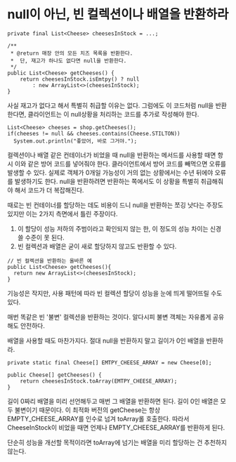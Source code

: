 <h1>null이 아닌, 빈 컬렉션이나 배열을 반환하라</h1>

```
private final List<Cheese> cheesesInStock = ...;

/**
 * @return 매장 안의 모든 치즈 목록을 반환한다.
 * 	단, 재고가 하나도 없다면 null을 반환한다.
 */
public List<Cheese> getCheeses() {
	return cheesesInStock.isEmtpy() ? null
		: new ArrayList<>(cheesesInStock);
}
```

사실 재고가 없다고 해서 특별히 취급할 이유는 없다.
그럼에도 이 코드처럼 null을 반환한다면, 클라이언트는 이 null상황을 처리하는 코드를 추가로 작성해야 한다.

```
List<Cheese> cheeses = shop.getCheeses();
if(cheeses != null && cheeses.contains(Cheese.STILTON))
  System.out.println("좋았어, 바로 그거야.");
```

컬렉션이나 배열 같은 컨테이너가 비었을 때 null을 반환하는 메서드를 사용할 때면 항시 이와 같은 방어 코드를 넣어줘야 한다.
클라이언트에서 방어 코드를 빼먹으면 오류를 발생할 수 있다.
실제로 객체가 0개일 가능성이 거의 없는 상황에서는 수년 뒤에야 오류를 발생하기도 한다.
null을 반환하려면 반환하는 쪽에서도 이 상황을 특별히 취급해줘야 해서 코드가 더 복잡해진다.

때로는 빈 컨테이너를 할당하는 데도 비용이 드니 null을 반환하는 쪼깅 낫다는 주장도 있지만 이는 2가지 측면에서 틀린 주장이다.
1. 이 할당이 성능 저하의 주범이라고 확인되지 않는 한, 이 정도의 성능 차이는 신경 쓸 수준이 못 된다.
2. 빈 컬렉션과 배열은 굳이 새로 할당하지 않고도 반환할 수 있다.

```
// 빈 컬렉션을 반환하는 올바른 예
public List<Cheese> getCheeses(){
  return new ArrayList<>(cheesesInStock);
}
```

기능성은 작지만, 사용 패턴에 따라 빈 컬렉션 할당이 성능을 눈에 띄게 떨어뜨릴 수도 있다.

매번 똑같은 빈 '불변' 컬렉션을 반환하는 것이다.
알다시피 불변 객체는 자유롭게 공유해도 안전하다.

배열을 사용할 때도 마찬가지다. 
절대 null을 반환하지 말고 길이가 0인 배열을 반환하라.

```
private static final Cheese[] EMTPY_CHEESE_ARRAY = new Cheese[0];

public Cheese[] getCheeses() {	
	return cheesesInStock.toArray(EMTPY_CHEESE_ARRAY);
}
```

길이 0짜리 배열을 미리 선언해두고 매번 그 배열을 반환하면 된다. 길이 0인 배열은 모두 불변이기 때문이다.
이 최적화 버전의 getCheese는 항상 EMPTY_CHEESE_ARRAY를 인수로 넘겨 toArray롤 호출한다.
따라서 CheeseInStock이 비었을 때면 언제나 EMPTY_CHEESE_ARRAY를 반환하게 된다.

단순히 성능을 개선할 목적이라면 toArray에 넘기는 배열을 미리 할당하는 건 추천하지 않는다.

